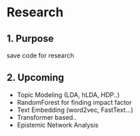 # Research

## 1. Purpose
save code for research

## 2. Upcoming
- Topic Modeling (LDA, hLDA, HDP..)
- RandomForest for finding impact factor
- Text Embedding (word2vec, FastText...)
- Transformer based..
- Epistemic Network Analysis
